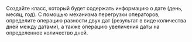 Создайте класс, который будет содержать информацию о дате (день, месяц, год). С помощью
механизма перегрузки операторов, определите операцию разности двух дат (результат в виде
количества дней между датами), а также операцию увеличения даты на определенное количество дней.